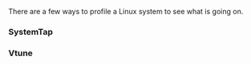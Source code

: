 There are a few ways to profile a Linux system to see what is going on.

### SystemTap

<SystemTap>

### Vtune

<Vtune>
